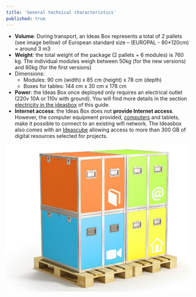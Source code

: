 ```yaml
---
title: 'General technical characteristics'
published: true
---
```


* **Volume**: During transport, an Ideas Box represents a total of 2 pallets (see image bellow) of European standard size – (EUROPAL - 80*120cm) = around 3 m3
* **Weight**: the total weight of the package (2 pallets + 6 modules) is 760 kg. The individual modules weigh between 50kg (for the new versions) and 80kg (for the first versions)
* Dimensions:
  * Modules: 90 cm (width) x 85 cm (height) x 78 cm (depth)
  * Boxes for tables: 144 cm x 30 cm x 178 cm
* **Power**: the Ideas Box once deployed only requires an electrical outlet (220v 10A or 110v with ground). You will find more details in the section [electricity in the ideasbox](http://ideasbox.doc.bibliosansfrontieres.org/en/electricity-in-the-box) of this guide.
* **Internet access**: the Ideas Box does not **provide Internet access**. However, the computer equipment provided, [computers](http://ideasbox.doc.bibliosansfrontieres.org/en/computers) and tablets, make it possible to connect to an existing wifi network. The Ideasbox also comes with an [Ideascube](http://ideascube-hardware.doc.bibliosansfrontieres.org/en) allowing access to more than 300 GB of digital resources selected for projects.


![](ideasbox_palette.png)
